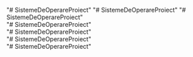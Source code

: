 "# SistemeDeOperareProiect" 
"# SistemeDeOperareProiect" 
"# SistemeDeOperareProiect"  
"# SistemeDeOperareProiect"  
"# SistemeDeOperareProiect"  
"# SistemeDeOperareProiect"  
"# SistemeDeOperareProiect"  
